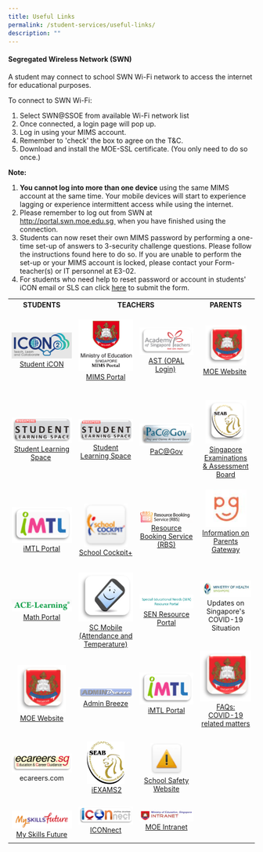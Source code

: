 ```yaml
---
title: Useful Links
permalink: /student-services/useful-links/
description: ""
---
```

<h4><strong>Segregated Wireless Network (SWN)</strong></h4>
<p>A student may connect to school SWN Wi-Fi network to access the internet for educational purposes.</p>
<p>To connect to SWN Wi-Fi:</p>
<ol>
<li>Select SWN@SSOE from available Wi-Fi network list</li>
<li>Once connected, a login page will pop up.</li>
<li>Log in using your MIMS account.</li>
<li>Remember to 'check' the box to agree on the T&amp;C.</li>
<li>Download and install the MOE-SSL certificate. (You only need to do so once.)</li>
</ol>
<p><strong>Note:</strong></p>
<ol>
<li><strong>You cannot&nbsp;log into&nbsp;more than one device</strong>&nbsp;using the same MIMS account at the same time. Your mobile devices will start to experience lagging or experience intermittent access while using the internet.</li>
<li>Please remember to log out from SWN at <a href="http://portal.swn.moe.edu.sg/"><u>http://portal.swn.moe.edu.sg&nbsp;</u></a>&nbsp;when you have finished using the connection.</li>
<li>Students can now reset their own MIMS password by performing a one-time set-up of answers to 3-security challenge questions. Please follow the instructions found here to do so. If you are unable to perform the set-up or your MIMS account is locked, please contact your Form-teacher(s) or IT personnel at E3-02.</li>
<li>For students who need help to reset password or account in students' iCON email or SLS can click&nbsp;<a href="https://www.form.gov.sg/610c7f6b22cd6800125e3a6a" target=""><u>here</u></a>&nbsp;to submit the form.</li>
</ol>
<table style="margin-left: auto; margin-right: auto;">
<tbody>
<tr>
<th style="text-align: center;"><strong>STUDENTS</strong></th>
<th style="text-align: center;" colspan="2"><strong>TEACHERS</strong></th>
<th style="text-align: center;"><strong>PARENTS</strong></th>
</tr>
<tr style="text-align: center;">
<td><img style="width: 100%;" src="/images/studenticon.png"><a href="https://workspace.google.com/dashboard">Student iCON</a></td>
<td><br><img style="width: 100%;" src="/images/mimsportal.png"><a href="https://mims.moe.gov.sg/" target="_blank" rel="noopener">MIMS Portal</a><br><br></td>
<td><img style="width: 100%;" src="/images/AST.png"><a href="https://www.opal2.moe.edu.sg/app/index.html" target="_blank" rel="noopener">AST (OPAL Login)</a>&nbsp;</td>
<td><img style="width: 80%;" src="/images/MOE.png"><a href="https://www.moe.gov.sg/" target="_blank" rel="noopener">MOE Website</a>&nbsp;</td>
</tr>
<tr style="text-align: center;">
<td><img style="width: 100%;" src="/images/SLS.png"><a href="https://vle.learning.moe.edu.sg/login" target="_blank" rel="noopener">Student Learning Space</a>&nbsp;</td>
<td><img style="width: 100%;" src="/images/SLS.png"><a href="https://vle.learning.moe.edu.sg/login" target="_blank" rel="noopener">Student Learning Space</a></td>
<td><img style="width: 100%;" src="/images/PACGOV.png"><a href="https://pacgov.agd.gov.sg/ipac/portal/jsp/login/index1.jsp" target="_blank" rel="noopener">PaC@Gov</a></td>
<td><br><img style="width: 80%;" src="/images/SEAB.png"><a href="https://www.seab.gov.sg/" target="_blank" rel="noopener">Singapore Examinations<br>&amp; Assessment Board</a><br><br></td>
</tr>
<tr style="text-align: center;">
<td><img style="width: 100%;" src="/images/IMTL.png"><a href="https://imtl.moe.edu.sg/cos/o.x?c=/ca7_imtl/user&amp;func=login" target="_blank" rel="noopener">iMTL Portal</a></td>
<td><img style="width: 80%;" src="/images/cockpit.png"><a href="https://schoolcockpit.moe.gov.sg/" target="_blank" rel="noopener">School Cockpit+</a></td>
<td><img style="width: 100%;" src="/images/rbs.png"><a href="https://rbs.avero-tech.com/" target="_blank" rel="noopener">Resource Booking Service (RBS)</a></td>
<td><img style="width: 80%;" src="/images/pg.jpg"><br><a href="https://pg.moe.edu.sg/faq" target="_blank" rel="noopener">Information on<br>Parents Gateway</a><br><br><br></td>
</tr>
<tr style="text-align: center;">
<td><img style="width: 100%;" src="/images/ace.png"><a href="https://www.ace-learning.com/login" target="_blank" rel="noopener">Math Portal</a></td>
<td><img style="width: 100%;" src="/images/scmobile.png"><a href="https://scmobile.moe.edu.sg/login" target="_blank" rel="noopener">SC Mobile<br>(Attendance and Temperature)</a></td>
<td><img style="width: 100%;" src="/images/sen.png"><a href="https://intranet.moe.gov.sg/send/Pages/SEN_Resource_Portal.aspx" target="_blank" rel="noopener">SEN Resource Portal</a></td>
<td><img style="width: 100%;" src="/images/moh.jpg">Updates on Singapore's<br>COVID-19 Situation<br><br></td>
</tr>
<tr style="text-align: center;">
<td><img style="width: 80%;" src="/images/MOE.png"><a href="https://www.moe.gov.sg/" target="_blank" rel="noopener">MOE Website</a></td>
<td><br><img style="width: 100%;" src="/images/admin.png"><a href="https://peicaisec.adminbreeze.com/" target="_blank" rel="noopener">Admin Breeze</a></td>
<td><img style="width: 100%;" src="/images/IMTL.png"><a href="https://imtl.moe.edu.sg/cos/o.x?c=/ca7_imtl/user&amp;func=login" target="_blank" rel="noopener">iMTL Portal</a></td>
<td><img style="width: 100%;" src="/images/faq.png"><br><a href="https://www.moe.gov.sg/faqs-covid-19-infection" target="_blank" rel="noopener">FAQs:<br>COVID-19 related matters</a><br><br></td>
</tr>
<tr style="text-align: center;">
<td><img style="width: 100%;" src="/images/ECAREERS.png">ecareers.com</td>
<td><img style="width: 70%;" src="/images/ixeams.jpg">&nbsp;<a href="https://iexams.seab.gov.sg/login" target="_blank" rel="noopener">iEXAMS2</a></td>
<td><img style="width: 60%;" src="/images/ssw.png"><a href="https://intranet.moe.gov.sg/schoolsafety/Pages/SSHB.aspx" target="_blank" rel="noopener">School Safety Website</a></td>
<td><br><br><br><br><br><br><br></td>
</tr>
<tr style="text-align: center;">
<td>&nbsp;<img style="width: 100%;" src="/images/msf.png"><a href="https://www.myskillsfuture.sg/content/student/en/secondary.html" target="_blank" rel="noopener">My Skills Future</a></td>
<td><img style="width: 100%;" src="/images/ICON.png"><a href="https://workspace.google.com/dashboard" target="_blank" rel="noopener">ICONnect</a></td>
<td><img style="width: 100%;" src="/images/intra.jpg"><a href="https://intranet.moe.gov.sg/" target="_blank" rel="noopener">MOE Intranet</a></td>
<td><br><br><br><br><br></td>
</tr>
</tbody>
</table>
